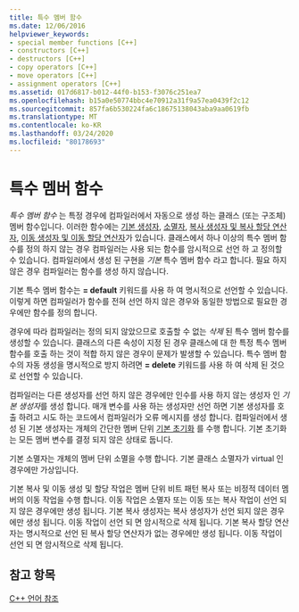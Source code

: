 ```yaml
---
title: 특수 멤버 함수
ms.date: 12/06/2016
helpviewer_keywords:
- special member functions [C++]
- constructors [C++]
- destructors [C++]
- copy operators [C++]
- move operators [C++]
- assignment operators [C++]
ms.assetid: 017d6817-b012-44f0-b153-f3076c251ea7
ms.openlocfilehash: b15a0e50774bbc4e70912a31f9a57ea0439f2c12
ms.sourcegitcommit: 857fa6b530224fa6c18675138043aba9aa0619fb
ms.translationtype: MT
ms.contentlocale: ko-KR
ms.lasthandoff: 03/24/2020
ms.locfileid: "80178693"
---
```

# <a name="special-member-functions"></a>특수 멤버 함수

*특수 멤버 함수* 는 특정 경우에 컴파일러에서 자동으로 생성 하는 클래스 (또는 구조체) 멤버 함수입니다. 이러한 함수에는 [기본 생성자](constructors-cpp.md#default_constructors), [소멸자](destructors-cpp.md), [복사 생성자 및 복사 할당 연산자](copy-constructors-and-copy-assignment-operators-cpp.md), [이동 생성자 및 이동 할당 연산자](move-constructors-and-move-assignment-operators-cpp.md)가 있습니다. 클래스에서 하나 이상의 특수 멤버 함수를 정의 하지 않는 경우 컴파일러는 사용 되는 함수를 암시적으로 선언 하 고 정의할 수 있습니다. 컴파일러에서 생성 된 구현을 *기본* 특수 멤버 함수 라고 합니다. 필요 하지 않은 경우 컴파일러는 함수를 생성 하지 않습니다.

기본 특수 멤버 함수는 **= default** 키워드를 사용 하 여 명시적으로 선언할 수 있습니다. 이렇게 하면 컴파일러가 함수를 전혀 선언 하지 않은 경우와 동일한 방법으로 필요한 경우에만 함수를 정의 합니다.

경우에 따라 컴파일러는 정의 되지 않았으므로 호출할 수 없는 *삭제* 된 특수 멤버 함수를 생성할 수 있습니다. 클래스의 다른 속성이 지정 된 경우 클래스에 대 한 특정 특수 멤버 함수를 호출 하는 것이 적합 하지 않은 경우이 문제가 발생할 수 있습니다. 특수 멤버 함수의 자동 생성을 명시적으로 방지 하려면 **= delete** 키워드를 사용 하 여 삭제 된 것으로 선언할 수 있습니다.

컴파일러는 다른 생성자를 선언 하지 않은 경우에만 인수를 사용 하지 않는 생성자 인 *기본 생성자*를 생성 합니다. 매개 변수를 사용 하는 생성자만 선언 하면 기본 생성자를 호출 하려고 시도 하는 코드에서 컴파일러가 오류 메시지를 생성 합니다. 컴파일러에서 생성 된 기본 생성자는 개체의 간단한 멤버 단위 [기본 초기화](initializers.md#default_initialization) 를 수행 합니다. 기본 초기화는 모든 멤버 변수를 결정 되지 않은 상태로 둡니다.

기본 소멸자는 개체의 멤버 단위 소멸을 수행 합니다. 기본 클래스 소멸자가 virtual 인 경우에만 가상입니다.

기본 복사 및 이동 생성 및 할당 작업은 멤버 단위 비트 패턴 복사 또는 비정적 데이터 멤버의 이동 작업을 수행 합니다. 이동 작업은 소멸자 또는 이동 또는 복사 작업이 선언 되지 않은 경우에만 생성 됩니다. 기본 복사 생성자는 복사 생성자가 선언 되지 않은 경우에만 생성 됩니다. 이동 작업이 선언 되 면 암시적으로 삭제 됩니다. 기본 복사 할당 연산자는 명시적으로 선언 된 복사 할당 연산자가 없는 경우에만 생성 됩니다. 이동 작업이 선언 되 면 암시적으로 삭제 됩니다.

## <a name="see-also"></a>참고 항목

[C++ 언어 참조](cpp-language-reference.md)
